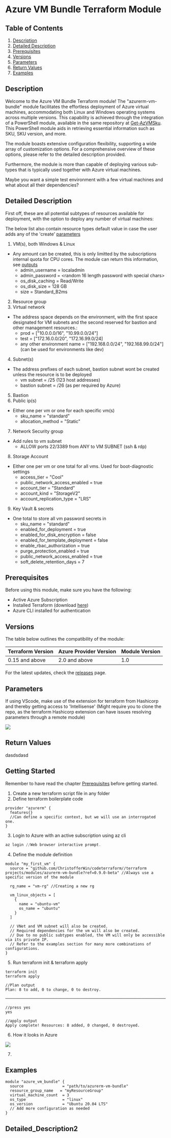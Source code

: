 # Azure VM Bundle Terraform Module

## Table of Contents

1. [Description](#description)
2. [Detailed Description](#detailed-description)
3. [Prerequisites](#prerequisites)
4. [Versions](#versions)
5. [Parameters](#parameters)
6. [Return Values](#return-values)
7. [Examples](#examples)

## Description

Welcome to the Azure VM Bundle Terraform module! The "azurerm-vm-bundle" module facilitates the effortless deployment of Azure virtual machines, accommodating both Linux and Windows operating systems across multiple versions. This capability is achieved through the integration of a PowerShell module, available in the same repository at <a href="https://github.com/ChristofferWin/codeterraform/tree/main/powershell%20projects/modules">Get-AzVMSku</a>. This PowerShell module aids in retrieving essential information such as SKU, SKU version, and more.

The module boasts extensive configuration flexibility, supporting a wide array of customization options. For a comprehensive overview of these options, please refer to the detailed description provided.

Furthermore, the module is more than capable of deploying various sub-types that is typically used together with Azure virtual machines.

Maybe you want a simple test environment with a few virtual machines and what about all their dependencies?


## Detailed Description
First off, these are all potential subtypes of resources available for deployment, with the option to deploy any number of virtual machines:

The below list also contain resource types default value in case the user adds any of the 'create' <a href="https://github.com/ChristofferWin/codeterraform/tree/main/terraform%20projects/modules/azurerm-vm-bundle#parameters">parameters</a>

1. VM(s), both Windows & Linux
  - Any amount can be created, this is only limitted by the subscriptions internal quota for CPU cores. The module can return this information, see <a href="https://github.com/ChristofferWin/codeterraform/tree/main/terraform%20projects/modules/azurerm-vm-bundle#return-values">outputs</a>
    - admin_username = localadmin
    - admin_password = <random 16 length password with special chars>
    - os_disk_caching = Read/Write
    - os_disk_size = 128 GB
    - size = Standard_B2ms
2. Resource group
3. Virtual network
  - The address space depends on the environment, with the first space designated for VM subnets and the second reserved for bastion and other management resources.:
    - prod = ["10.0.0.0/16", "10.99.0.0/24"]
    - test = ["172.16.0.0/20", "172.16.99.0/24]
    - any other environment name = ["192.168.0.0/24", "192.168.99.0/24"] (can be used for environments like dev)
4. Subnet(s)
  - The address prefixes of each subnet, bastion subnet wont be created unless the resource is to be deployed
    - vm subnet = /25 (123 host addresses)
    - bastion subnet = /26 (as per required by Azure)
5. Bastion
6. Public ip(s)
  - Either one per vm or one for each specific vm(s)
    - sku_name = "standard"
    - allocation_method = "Static"
7. Network Security group
 - Add rules to vm subnet
    - ALLOW ports 22/3389 from ANY to VM SUBNET (ssh & rdp)
8. Storage Account
 - Either one per vm or one total for all vms. Used for boot-diagnostic settings
    - access_tier = "Cool"
    - public_network_access_enabled = true
    - account_tier = "Standard"
    - account_kind = "StorageV2"
    - account_replication_type = "LRS"
9. Key Vault & secrets
  - One total to store all vm password secrets in
    - sku_name = "standard"
    - enabled_for_deployment = true
    - enabled_for_disk_encryption = false
    - enabled_for_template_deployment = false
    - enable_rbac_authorization = true
    - purge_protection_enabled = true
    - public_network_access_enabled = true
    - soft_delete_retention_days = 7

## Prerequisites

Before using this module, make sure you have the following:

- Active Azure Subscription
- Installed Terraform (download [here](https://www.terraform.io/downloads.html))
- Azure CLI installed for authentication

## Versions

The table below outlines the compatibility of the module:

| Terraform Version | Azure Provider Version | Module Version |
| ------------------ | ---------------------- | -------------- |
| 0.15 and above    | 2.0 and above          | 1.0            |

For the latest updates, check the [releases](https://github.com/your-username/azurerm-vm-bundle/releases) page.

## Parameters
If using VScode, make use of the extension for terraform from Hashicorp and thereby getting access to 'Intellisense'
(Might require you to clone the repo, as the terraform Hashicorp extension can have issues resolving parameters through a remote module)

<img src="https://github.com/ChristofferWin/codeterraform/blob/main/terraform%20projects/modules/development/azurerm-vm-bundle/pictures/gifs/Intellisense1.gif"/>

## Return Values
dasdsdasd

## Getting Started
Remember to have read the chapter <a href="https://github.com/ChristofferWin/codeterraform/tree/main/terraform%20projects/modules/azurerm-vm-bundle#prerequisites">Prerequisites</a> before getting started.

1. Create a new terraform script file in any folder
2. Define terraform boilerplate code
```hcl
provider "azurerm" {
  features{}
  //Can define a specific context, but we will use an interrogated one.
}
```
3. Login to Azure with an active subscription using az cli
```powershell
az login //Web browser interactive prompt.
```
4. Define the module definition
```hcl
module "my_first_vm" {
  source = "github.com/ChristofferWin/codeterraform//terraform projects/modules/azurerm-vm-bundle?ref=0.9.0-beta" //Always use a specific version of the module

  rg_name = "vm-rg" //Creating a new rg

  vm_linux_objects = [
    {
      name = "ubuntu-vm"
      os_name = "ubuntu"
    }
  ]

  // VNet and VM subnet will also be created.
  // Required dependencies for the vm will also be created.
  // Due to no public subtypes enabled, the VM will only be accessible via its private IP.
  // Refer to the examples section for many more combinations of configurations.
}
```
5. Run terraform init & terraform apply
```hcl
terraform init
terraform apply

//Plan output
Plan: 8 to add, 0 to change, 0 to destroy.

────────────────────────────────────────────────────────────────────────────────── 

//press yes
yes

//apply output
Apply complete! Resources: 8 added, 0 changed, 0 destroyed.
```

6. How it looks in Azure
<img src="https://github.com/ChristofferWin/codeterraform/blob/main/terraform%20projects/modules/development/azurerm-vm-bundle/pictures/first-vm-black.png"/>

7. 
## Examples

```hcl
module "azure_vm_bundle" {
  source                 = "path/to/azurerm-vm-bundle"
  resource_group_name   = "myResourceGroup"
  virtual_machine_count  = 3
  os_type                = "linux"
  os_version             = "Ubuntu 20.04 LTS"
  // Add more configuration as needed
}
```

## Detailed_Description2